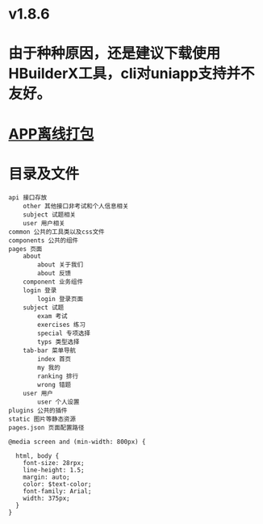 # v1.8.6
# 由于种种原因，还是建议下载使用HBuilderX工具，cli对uniapp支持并不友好。
# [APP离线打包](./BUILD_APP.md)
# 目录及文件
```
api 接口存放
	other 其他接口非考试和个人信息相关
	subject 试题相关
	user 用户相关
common 公共的工具类以及css文件
components 公共的组件
pages 页面
	about
		about 关于我们
		about 反馈
	component 业务组件
	login 登录
		login 登录页面
	subject 试题
		exam 考试
		exercises 练习
		special 专项选择
		typs 类型选择
	tab-bar 菜单导航
		index 首页
		my 我的
		ranking 排行
		wrong 错题
	user 用户
		user 个人设置
plugins 公共的插件
static 图片等静态资源
pages.json 页面配置路径
```

```
@media screen and (min-width: 800px) {

  html, body {
    font-size: 28rpx;
    line-height: 1.5;
    margin: auto;
    color: $text-color;
    font-family: Arial;
    width: 375px;
  }
}
```
